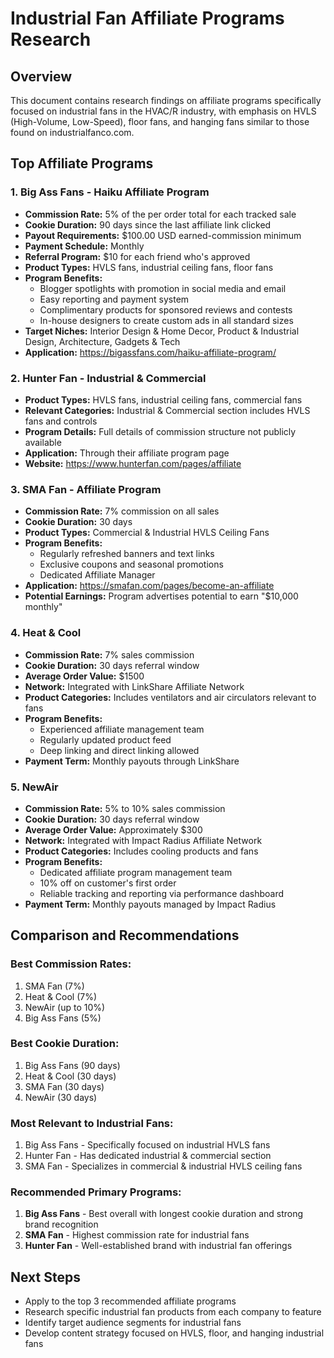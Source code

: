 # Industrial Fan Affiliate Programs Research

## Overview
This document contains research findings on affiliate programs specifically focused on industrial fans in the HVAC/R industry, with emphasis on HVLS (High-Volume, Low-Speed), floor fans, and hanging fans similar to those found on industrialfanco.com.

## Top Affiliate Programs

### 1. Big Ass Fans - Haiku Affiliate Program
- **Commission Rate:** 5% of the per order total for each tracked sale
- **Cookie Duration:** 90 days since the last affiliate link clicked
- **Payout Requirements:** $100.00 USD earned-commission minimum
- **Payment Schedule:** Monthly
- **Referral Program:** $10 for each friend who's approved
- **Product Types:** HVLS fans, industrial ceiling fans, floor fans
- **Program Benefits:**
  - Blogger spotlights with promotion in social media and email
  - Easy reporting and payment system
  - Complimentary products for sponsored reviews and contests
  - In-house designers to create custom ads in all standard sizes
- **Target Niches:** Interior Design & Home Decor, Product & Industrial Design, Architecture, Gadgets & Tech
- **Application:** https://bigassfans.com/haiku-affiliate-program/

### 2. Hunter Fan - Industrial & Commercial
- **Product Types:** HVLS fans, industrial ceiling fans, commercial fans
- **Relevant Categories:** Industrial & Commercial section includes HVLS fans and controls
- **Program Details:** Full details of commission structure not publicly available
- **Application:** Through their affiliate program page
- **Website:** https://www.hunterfan.com/pages/affiliate

### 3. SMA Fan - Affiliate Program
- **Commission Rate:** 7% commission on all sales
- **Cookie Duration:** 30 days
- **Product Types:** Commercial & Industrial HVLS Ceiling Fans
- **Program Benefits:**
  - Regularly refreshed banners and text links
  - Exclusive coupons and seasonal promotions
  - Dedicated Affiliate Manager
- **Application:** https://smafan.com/pages/become-an-affiliate
- **Potential Earnings:** Program advertises potential to earn "$10,000 monthly"

### 4. Heat & Cool
- **Commission Rate:** 7% sales commission
- **Cookie Duration:** 30 days referral window
- **Average Order Value:** $1500
- **Network:** Integrated with LinkShare Affiliate Network
- **Product Categories:** Includes ventilators and air circulators relevant to fans
- **Program Benefits:**
  - Experienced affiliate management team
  - Regularly updated product feed
  - Deep linking and direct linking allowed
- **Payment Term:** Monthly payouts through LinkShare

### 5. NewAir
- **Commission Rate:** 5% to 10% sales commission
- **Cookie Duration:** 30 days referral window
- **Average Order Value:** Approximately $300
- **Network:** Integrated with Impact Radius Affiliate Network
- **Product Categories:** Includes cooling products and fans
- **Program Benefits:**
  - Dedicated affiliate program management team
  - 10% off on customer's first order
  - Reliable tracking and reporting via performance dashboard
- **Payment Term:** Monthly payouts managed by Impact Radius

## Comparison and Recommendations

### Best Commission Rates:
1. SMA Fan (7%)
2. Heat & Cool (7%)
3. NewAir (up to 10%)
4. Big Ass Fans (5%)

### Best Cookie Duration:
1. Big Ass Fans (90 days)
2. Heat & Cool (30 days)
3. SMA Fan (30 days)
4. NewAir (30 days)

### Most Relevant to Industrial Fans:
1. Big Ass Fans - Specifically focused on industrial HVLS fans
2. Hunter Fan - Has dedicated industrial & commercial section
3. SMA Fan - Specializes in commercial & industrial HVLS ceiling fans

### Recommended Primary Programs:
1. **Big Ass Fans** - Best overall with longest cookie duration and strong brand recognition
2. **SMA Fan** - Highest commission rate for industrial fans
3. **Hunter Fan** - Well-established brand with industrial fan offerings

## Next Steps
- Apply to the top 3 recommended affiliate programs
- Research specific industrial fan products from each company to feature
- Identify target audience segments for industrial fans
- Develop content strategy focused on HVLS, floor, and hanging industrial fans
